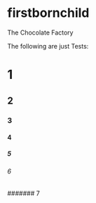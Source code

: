 # firstbornchild
The Chocolate Factory

The following are just Tests:

# 1

## 2

### 3

#### 4

##### 5
###### 6

####### 7
